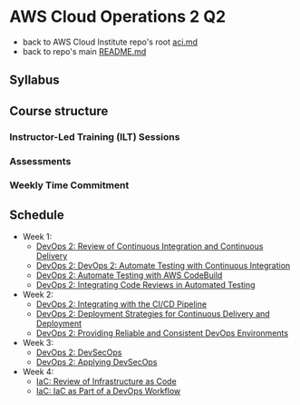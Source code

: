 # AWS Cloud Operations 2 Q2

* back to AWS Cloud Institute repo's root [aci.md](../aci.md)
* back to repo's main [README.md](../../../README.md)

## Syllabus

## Course structure

### Instructor-Led Training (ILT) Sessions

### Assessments

### Weekly Time Commitment

## Schedule

* Week 1:
  * [DevOps 2: Review of Continuous Integration and Continuous Delivery](./W010DevOps2CICD.md)
  * [DevOps 2: DevOps 2: Automate Testing with Continuous Integration](./W012DevOps2AutomateTesting.md)
  * [DevOps 2: Automate Testing with AWS CodeBuild](./W014DevOps2AutomateTestingCodeBuild.md)
  * [DevOps 2: Integrating Code Reviews in Automated Testing](./W016DevOps2IntegratingCodeReviewsInTesting.md)
* Week 2:
  * [DevOps 2: Integrating with the CI/CD Pipeline](./W020DevOps2CiCdPipelineIntegration.md)
  * [DevOps 2: Deployment Strategies for Continuous Delivery and Deployment](./W022DevOps2DeploymentsStrategiesForCd.md)
  * [DevOps 2: Providing Reliable and Consistent DevOps Environments](./W024DevOps2ProvidingReliableConsistentEnvironments.md)
* Week 3:
  * [DevOps 2: DevSecOps](./W030DevOps2DevSecOps.md)
  * [DevOps 2: Applying DevSecOps](./W032DevOps2ApplyingDevSecOps.md)
* Week 4:
  * [IaC: Review of Infrastructure as Code](./W040IaCReviewIaC.md)
  * [IaC: IaC as Part of a DevOps Workflow](./W042IaCDevOpsWorkflow.md)
